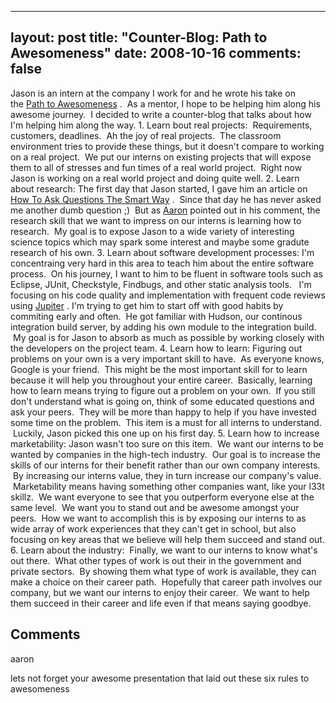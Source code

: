 
---
layout: post
title: "Counter-Blog:  Path to Awesomeness"
date: 2008-10-16
comments: false
---


Jason is an intern at the company I work for and he wrote his take on the [Path to Awesomeness][1] .  As a mentor, I hope to be helping him along his awesome journey.  I decided to write a counter-blog that talks about how I'm helping him along the way. 1. Learn bout real projects:  Requirements, customers, deadlines.  Ah the joy of real projects.  The classroom environment tries to provide these things, but it doesn't compare to working on a real project.  We put our interns on existing projects that will expose them to all of stresses and fun times of a real world project.  Right now Jason is working on a real world project and doing quite well. 2. Learn about research: The first day that Jason started, I gave him an article on [How To Ask Questions The Smart Way][2] .  Since that day he has never asked me another dumb question ;)  But as [Aaron][3]  pointed out in his comment, the research skill that we want to impress on our interns is learning how to research.  My goal is to expose Jason to a wide variety of interesting science topics which may spark some interest and maybe some gradute research of his own. 3. Learn about software development processes: I'm concentraing very hard in this area to teach him about the entire software process.  On his journey, I want to him to be fluent in software tools such as Eclipse, JUnit, Checkstyle, Findbugs, and other static analysis tools.   I'm focusing on his code quality and implementation with frequent code reviews using [Jupiter][4] . I'm trying to get him to start off with good habits by commiting early and often.  He got familiar with Hudson, our continous integration build server, by adding his own module to the integration build.  My goal is for Jason to absorb as much as possible by working closely with the developers on the project team. 4. Learn how to learn: Figuring out problems on your own is a very important skill to have.  As everyone knows, Google is your friend.  This might be the most important skill for to learn because it will help you throughout your entire career.  Basically, learning how to learn means trying to figure out a problem on your own.  If you still don't understand what is going on, think of some educated questions and ask your peers.  They will be more than happy to help if you have invested some time on the problem.  This item is a must for all interns to understand.  Luckily, Jason picked this one up on his first day. 5. Learn how to increase marketability: Jason wasn't too sure on this item.  We want our interns to be wanted by companies in the high-tech industry.  Our goal is to increase the skills of our interns for their benefit rather than our own company interests.  By increasing our interns value, they in turn increase our company's value.  Marketability means having something other companies want, like your l33t skillz.  We want everyone to see that you outperform everyone else at the same level.  We want you to stand out and be awesome amongst your peers.  How we want to accomplish this is by exposing our interns to as wide array of work experiences that they can't get in school, but also focusing on key areas that we believe will help them succeed and stand out. 6. Learn about the industry:  Finally, we want to our interns to know what's out there.  What other types of work is out their in the government and private sectors.  By showing them what type of work is available, they can make a choice on their career path.  Hopefully that career path involves our company, but we want our interns to enjoy their career.  We want to help them succeed in their career and life even if that means saying goodbye.

## Comments ##




aaron

lets not forget your awesome presentation that laid out these six rules to awesomeness




  [1]: http://leongj.blogspot.com/2008/10/path-to-awesomeness.html
  [2]: http://www.catb.org/~esr/faqs/smart-questions.html
  [3]: http://kagawaa.blogspot.com/
  [4]: http://code.google.com/p/jupiter-eclipse-plugin/
